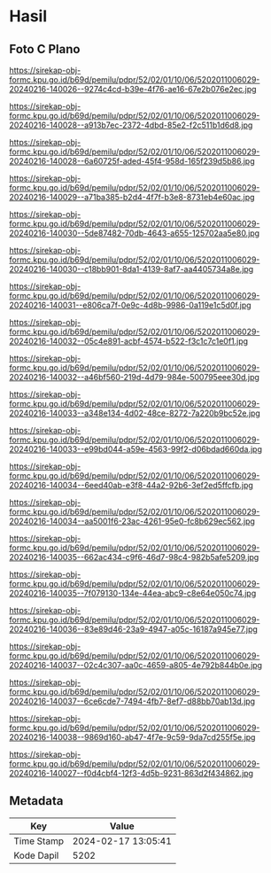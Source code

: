 # Hasil

## Foto C Plano

https://sirekap-obj-formc.kpu.go.id/b69d/pemilu/pdpr/52/02/01/10/06/5202011006029-20240216-140026--9274c4cd-b39e-4f76-ae16-67e2b076e2ec.jpg

https://sirekap-obj-formc.kpu.go.id/b69d/pemilu/pdpr/52/02/01/10/06/5202011006029-20240216-140028--a913b7ec-2372-4dbd-85e2-f2c511b1d6d8.jpg

https://sirekap-obj-formc.kpu.go.id/b69d/pemilu/pdpr/52/02/01/10/06/5202011006029-20240216-140028--6a60725f-aded-45f4-958d-165f239d5b86.jpg

https://sirekap-obj-formc.kpu.go.id/b69d/pemilu/pdpr/52/02/01/10/06/5202011006029-20240216-140029--a71ba385-b2d4-4f7f-b3e8-8731eb4e60ac.jpg

https://sirekap-obj-formc.kpu.go.id/b69d/pemilu/pdpr/52/02/01/10/06/5202011006029-20240216-140030--5de87482-70db-4643-a655-125702aa5e80.jpg

https://sirekap-obj-formc.kpu.go.id/b69d/pemilu/pdpr/52/02/01/10/06/5202011006029-20240216-140030--c18bb901-8da1-4139-8af7-aa4405734a8e.jpg

https://sirekap-obj-formc.kpu.go.id/b69d/pemilu/pdpr/52/02/01/10/06/5202011006029-20240216-140031--e806ca7f-0e9c-4d8b-9986-0a119e1c5d0f.jpg

https://sirekap-obj-formc.kpu.go.id/b69d/pemilu/pdpr/52/02/01/10/06/5202011006029-20240216-140032--05c4e891-acbf-4574-b522-f3c1c7c1e0f1.jpg

https://sirekap-obj-formc.kpu.go.id/b69d/pemilu/pdpr/52/02/01/10/06/5202011006029-20240216-140032--a46bf560-219d-4d79-984e-500795eee30d.jpg

https://sirekap-obj-formc.kpu.go.id/b69d/pemilu/pdpr/52/02/01/10/06/5202011006029-20240216-140033--a348e134-4d02-48ce-8272-7a220b9bc52e.jpg

https://sirekap-obj-formc.kpu.go.id/b69d/pemilu/pdpr/52/02/01/10/06/5202011006029-20240216-140033--e99bd044-a59e-4563-99f2-d06bdad660da.jpg

https://sirekap-obj-formc.kpu.go.id/b69d/pemilu/pdpr/52/02/01/10/06/5202011006029-20240216-140034--6eed40ab-e3f8-44a2-92b6-3ef2ed5ffcfb.jpg

https://sirekap-obj-formc.kpu.go.id/b69d/pemilu/pdpr/52/02/01/10/06/5202011006029-20240216-140034--aa5001f6-23ac-4261-95e0-fc8b629ec562.jpg

https://sirekap-obj-formc.kpu.go.id/b69d/pemilu/pdpr/52/02/01/10/06/5202011006029-20240216-140035--662ac434-c9f6-46d7-98c4-982b5afe5209.jpg

https://sirekap-obj-formc.kpu.go.id/b69d/pemilu/pdpr/52/02/01/10/06/5202011006029-20240216-140035--7f079130-134e-44ea-abc9-c8e64e050c74.jpg

https://sirekap-obj-formc.kpu.go.id/b69d/pemilu/pdpr/52/02/01/10/06/5202011006029-20240216-140036--83e89d46-23a9-4947-a05c-16187a945e77.jpg

https://sirekap-obj-formc.kpu.go.id/b69d/pemilu/pdpr/52/02/01/10/06/5202011006029-20240216-140037--02c4c307-aa0c-4659-a805-4e792b844b0e.jpg

https://sirekap-obj-formc.kpu.go.id/b69d/pemilu/pdpr/52/02/01/10/06/5202011006029-20240216-140037--6ce6cde7-7494-4fb7-8ef7-d88bb70ab13d.jpg

https://sirekap-obj-formc.kpu.go.id/b69d/pemilu/pdpr/52/02/01/10/06/5202011006029-20240216-140038--9869d160-ab47-4f7e-9c59-9da7cd255f5e.jpg

https://sirekap-obj-formc.kpu.go.id/b69d/pemilu/pdpr/52/02/01/10/06/5202011006029-20240216-140027--f0d4cbf4-12f3-4d5b-9231-863d2f434862.jpg


## Metadata

| Key        | Value               |
| ---------- | ------------------- |
| Time Stamp | 2024-02-17 13:05:41 |
| Kode Dapil | 5202                |



